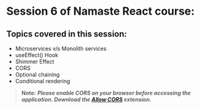 # Session 6 of Namaste React course:

## Topics covered in this session:

- Microservices v/s Monolith services
- useEffect() Hook
- Shimmer Effect
- CORS
- Optional chaining
- Conditional rendering

> **Note:** **_Please enable CORS on your browser before accessing the application. Download the [Allow CORS](https://chrome.google.com/webstore/detail/allow-cors-access-control/lhobafahddgcelffkeicbaginigeejlf?hl=en) extension._**
